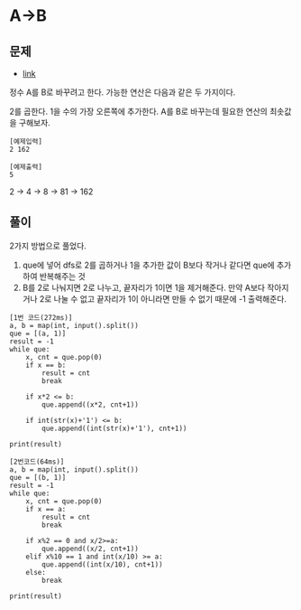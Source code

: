 # A->B

## 문제
* [link](https://www.acmicpc.net/problem/16953)

정수 A를 B로 바꾸려고 한다. 가능한 연산은 다음과 같은 두 가지이다.

2를 곱한다.
1을 수의 가장 오른쪽에 추가한다. 
A를 B로 바꾸는데 필요한 연산의 최솟값을 구해보자.

```
[예제입력]
2 162
```

```
[예제출력]
5
```
2 → 4 → 8 → 81 → 162

## 풀이

2가지 방법으로 풀었다.
1. que에 넣어 dfs로 2를 곱하거나 1을 추가한 값이 B보다 작거나 같다면 que에 추가하여 반복해주는 것
2. B를 2로 나눠지면 2로 나누고, 끝자리가 1이면 1을 제거해준다. 만약 A보다 작아지거나 2로 나눌 수 없고 끝자리가 1이 아니라면 만들 수 없기 때문에 -1 출력해준다.

```
[1번 코드(272ms)]
a, b = map(int, input().split())
que = [(a, 1)]
result = -1
while que:
    x, cnt = que.pop(0)
    if x == b:
        result = cnt
        break

    if x*2 <= b:
        que.append((x*2, cnt+1))
    
    if int(str(x)+'1') <= b:
        que.append((int(str(x)+'1'), cnt+1))

print(result)
```
```
[2번코드(64ms)]
a, b = map(int, input().split())
que = [(b, 1)]
result = -1
while que:
    x, cnt = que.pop(0)
    if x == a:
        result = cnt
        break

    if x%2 == 0 and x/2>=a:
        que.append((x/2, cnt+1))
    elif x%10 == 1 and int(x/10) >= a:
        que.append((int(x/10), cnt+1))
    else:
        break

print(result)
```
